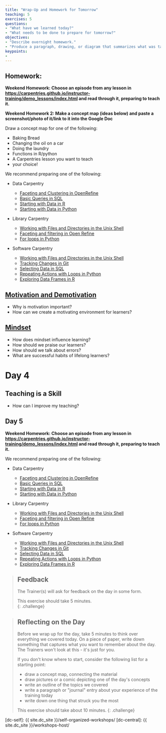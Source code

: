 ```yaml
---
title: "Wrap-Up and Homework for Tomorrow"
teaching: 5
exercises: 5
questions:
- "What have we learned today?"
- "What needs to be done to prepare for tomorrow?"
objectives:
- "Describe overnight homework."
- "Produce a paragraph, drawing, or diagram that summarizes what was taught today."  
keypoints:
-
---
```



## Homework: 


**Weekend Homework: Choose an episode from any lesson in https://carpentries.github.io/instructor-training/demo_lessons/index.html and read through it, preparing to teach it.**

**Weekend Homework 2: Make a concept map (ideas below) and paste a screenshot/photo of it/link to it into the Google Doc**

Draw a concept map for one of the following:
* Baking Bread
* Changing the oil on a car
* Doing the laundry
* Functions in R/python
* A Carpentries lesson you want to teach
* your choice!




We recommend preparing one of the following:
*   Data Carpentry
    *   [Faceting and Clustering in OpenRefine](<{{ site.dc_site }}/OpenRefine-ecology-lesson/01-working-with-openrefine>)
    *   [Basic Queries in SQL](<{{ site.dc_site }}/sql-ecology-lesson/01-sql-basic-queries/>)
    *   [Starting with Data in R](<{{ site.dc_site }}/R-ecology-lesson/02-starting-with-data.html>)
    *   [Starting with Data in Python](<{{ site.dc_site }}/python-ecology-lesson/02-starting-with-data/>)
    
*   Library Carpentry
    *   [Working with Files and Directories in the Unix Shell](https://librarycarpentry.github.io/lc-shell/03-working-with-files-and-folders/index.html)
    *   [Faceting and filtering in Open Refine](https://librarycarpentry.github.io/lc-open-refine/04-faceting-and-filtering/index.html)
    *   [For loops in Python](https://librarycarpentry.github.io/lc-python-intro/12-for-loops/index.html)        
    
*   Software Carpentry
    *   [Working with Files and Directories in the Unix Shell](<{{ site.swc_pages }}/shell-novice/03-create/>)
    *   [Tracking Changes in Git](<{{ site.swc_pages }}/git-novice/04-changes/>)
    *   [Selecting Data in SQL](<{{ site.swc_pages }}/sql-novice-survey/01-select/>)
    *   [Repeating Actions with Loops in Python](<{{ site.swc_pages }}/python-novice-inflammation/04-loop/>)
    *   [Exploring Data Frames in R](<{{ site.swc_pages }}/r-novice-gapminder/05-data-structures-part2/>)

## [Motivation and Demotivation]()

* Why is motivation important?
* How can we create a motivating environment for learners?

## [Mindset]()

* How does mindset influence learning?
* How should we praise our learners?
* How should we talk about errors?
* What are successful habits of lifelong learners?

# Day 4

## Teaching is a Skill

* How can I improve my teaching?

## Day 5


**Weekend Homework: Choose an episode from any lesson in https://carpentries.github.io/instructor-training/demo_lessons/index.html and read through it, preparing to teach it.**

We recommend preparing one of the following:
*   Data Carpentry
    *   [Faceting and Clustering in OpenRefine](<{{ site.dc_site }}/OpenRefine-ecology-lesson/01-working-with-openrefine>)
    *   [Basic Queries in SQL](<{{ site.dc_site }}/sql-ecology-lesson/01-sql-basic-queries/>)
    *   [Starting with Data in R](<{{ site.dc_site }}/R-ecology-lesson/02-starting-with-data.html>)
    *   [Starting with Data in Python](<{{ site.dc_site }}/python-ecology-lesson/02-starting-with-data/>)
    
*   Library Carpentry
    *   [Working with Files and Directories in the Unix Shell](https://librarycarpentry.github.io/lc-shell/03-working-with-files-and-folders/index.html)
    *   [Faceting and filtering in Open Refine](https://librarycarpentry.github.io/lc-open-refine/04-faceting-and-filtering/index.html)
    *   [For loops in Python](https://librarycarpentry.github.io/lc-python-intro/12-for-loops/index.html)        
    
*   Software Carpentry
    *   [Working with Files and Directories in the Unix Shell](<{{ site.swc_pages }}/shell-novice/03-create/>)
    *   [Tracking Changes in Git](<{{ site.swc_pages }}/git-novice/04-changes/>)
    *   [Selecting Data in SQL](<{{ site.swc_pages }}/sql-novice-survey/01-select/>)
    *   [Repeating Actions with Loops in Python](<{{ site.swc_pages }}/python-novice-inflammation/04-loop/>)
    *   [Exploring Data Frames in R](<{{ site.swc_pages }}/r-novice-gapminder/05-data-structures-part2/>)


> ## Feedback
>
> The Trainer(s) will ask for feedback on the day in some form.  
>
> This exercise should take 5 minutes.  
{: .challenge}

> ## Reflecting on the Day
>
> Before we wrap up for the day, take 5 minutes to think over
> everything we covered today.  On a piece of paper, write
> down something that captures what you want to remember about
> the day.  The Trainers won't look at this - it's just for you.  
>
> If you don't know where to start, consider
> the following list for a starting point:
>
> * draw a concept map, connecting the material
> * draw pictures or a comic depicting one of the day's concepts
> * write an outline of the topics we covered
> * write a paragraph or "journal" entry about your
> experience of the training today
> * write down one thing that struck you the most
>
> This exercise should take about 10 minutes.
{: .challenge}

[dc-self]: {{ site.dc_site }}/self-organized-workshops/
[dc-central]: {{ site.dc_site }}/workshops-host/
